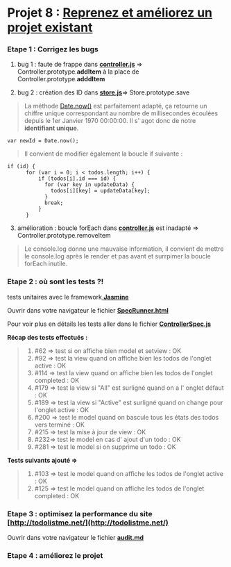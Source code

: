 # Projet 8 : [Reprenez et améliorez un projet existant](https://openclassrooms.com/projects/reprenez-et-ameliorez-un-projet-existant)


### Etape 1 : Corrigez les bugs

1. bug 1 : faute de frappe dans [__controller.js__](./js/controller.js) => Controller.prototype.__addItem__ à la place de Controller.prototype.__adddItem__

2. bug 2 : création des ID dans [__store.js__](./js/store.js)=> Store.prototype.save

> La méthode [Date.now()](https://developer.mozilla.org/fr/docs/Web/JavaScript/Reference/Objets_globaux/Date/now) est parfaitement adapté, ça retourne un chiffre unique correspondant au nombre de millisecondes écoulées depuis le 1er Janvier 1970 00:00:00. Il s' agot donc de notre __identifiant unique__.

    var newId = Date.now();
    
> Il convient de modifier également la boucle if suivante :

    if (id) {
          for (var i = 0; i < todos.length; i++) {
              if (todos[i].id === id) {
                for (var key in updateData) {
                  todos[i][key] = updateData[key];
                }
                break;
              }
          }

3. amélioration : boucle forEach dans [__controller.js__](./js/controller.js) est inadapté => Controller.prototype.removeItem

> Le console.log donne une mauvaise information, il convient de mettre le console.log après le render et pas avant et surrpimer la boucle forEach inutile.


### Etape 2 : où sont les tests ?!

tests unitaires avec le framework[ __Jasmine__](https://github.com/jasmine/)


Ouvrir dans votre navigateur le fichier [__SpecRunner.html__](./test/SpecRunner.html)

Pour voir plus en détails les tests aller dans le fichier [__ControllerSpec.js__](./test/ControllerSpec.js)

__Récap des tests effectués :__
> 1. #62 => test si on affiche bien model et setview : OK
> 2. #92 => test la view quand on affiche bien les todos de l'onglet active : OK
> 3. #114 => test la view quand on affiche bien les todos de l'onglet completed : OK
> 4. #179 => test la view si "All" est surligné quand on a l' onglet défaut : OK
> 5. #189 => test la view si "Active" est surligné quand on change pour l'onglet active : OK
> 6. #200 => test le model quand on bascule tous les états des todos vers terminé : OK
> 7. #215 => test la mise à jour de view : OK
> 8. #232=> test le model en cas d' ajout d'un todo : OK
> 9. #281 => test le model si on supprime un todo : OK

__Tests suivants ajouté =>__
> 1. #103 => test le model quand on affiche les todos de l'onglet active : OK
> 2. #125 => test le model quand on affiche les todos de l'onglet completed : OK


### Etape 3 : optimisez la performance du site [http://todolistme.net/](http://todolistme.net/)
Ouvrir dans votre navigateur le fichier [__audit.md__](./livrable/audit.md)


### Etape 4 : améliorez le projet


